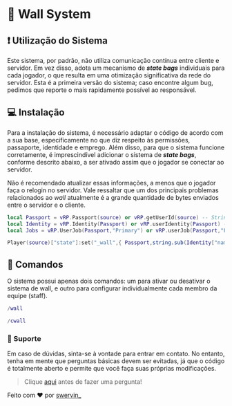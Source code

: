 # 🩻 Wall System

## ❗ Utilização do Sistema

Este sistema, por padrão, não utiliza comunicação contínua entre cliente e servidor. Em vez disso, adota um mecanismo de ***state bags*** individuais para cada jogador, o que resulta em uma otimização significativa da rede do servidor. Esta é a primeira versão do sistema; caso encontre algum bug, pedimos que reporte o mais rapidamente possível ao responsável.

## 💻 Instalação

Para a instalação do sistema, é necessário adaptar o código de acordo com a sua base, especificamente no que diz respeito às permissões, passaporte, identidade e emprego. Além disso, para que o sistema funcione corretamente, é imprescindível adicionar o sistema de ***state bags***, conforme descrito abaixo, a ser ativado assim que o jogador se conectar ao servidor.

Não é recomendado atualizar essas informações, a menos que o jogador faça o relogin no servidor. Vale ressaltar que um dos principais problemas relacionados ao *wall* atualmente é a grande quantidade de bytes enviados entre o servidor e o cliente.

```lua
local Passport = vRP.Passport(source) or vRP.getUserId(source) -- String/Int
local Identity = vRP.Identity(Passport) or vRP.userIdentity(Passport) -- String
local Jobs = vRP.UserJob(Passport,"Primary") or vRP.userJob(Passport,"Primary") -- String

Player(source)["state"]:set("_wall",{ Passport,string.sub(Identity["name"],1,10).." "..string.sub(Identity["name2"],1,15),Jobs },true)
```

## 🔰 Comandos

O sistema possui apenas dois comandos: um para ativar ou desativar o sistema de wall, e outro para configurar individualmente cada membro da equipe (staff).

```lua
/wall
```

```lua
/cwall
```

### 📱 Suporte

Em caso de dúvidas, sinta-se à vontade para entrar em contato. No entanto, tenha em mente que perguntas básicas devem ser evitadas, já que o código é totalmente aberto e permite que você faça suas próprias modificações.

> Clique [aqui](https://nohello.net/pt-br/) antes de fazer uma pergunta!


Feito com ❤️ por [swervin_](https://swervinstudio.com)